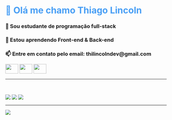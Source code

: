 
<h1 style="color: #499FF5;">👋 Olá me chamo Thiago Lincoln</h1> 
<h3>👀 Sou estudante de programação full-stack</h3>
<h3>🌱 Estou aprendendo Front-end & Back-end </h3>
<h3>📫 Entre em contato pelo email: thilincolndev@gmail.com</h3>


<div style="back" class="icons">
    <img height="30" width="40" src="https://cdn.jsdelivr.net/gh/devicons/devicon/icons/html5/html5-plain-wordmark.svg" />
    <img height="30" width="40" src="https://cdn.jsdelivr.net/gh/devicons/devicon/icons/css3/css3-plain-wordmark.svg" />
    <img height="30" width="40" src="https://cdn.jsdelivr.net/gh/devicons/devicon/icons/javascript/javascript-original.svg" />
    <hr>
    <br> <br>
    <a href="https://github.com/souzazxcc" target="_blank"><img src="https://img.shields.io/badge/GitHub-100000?style=for-the-badge&logo=github&logoColor=white"><a>
    <a href="https://www.instagram.com/thilincolnn24/" target="_blank"><img src="https://img.shields.io/badge/Instagram-E4405F?style=for-the-badge&logo=instagram&logoColor=white"><a>
    <a href="https://www.tiktok.com/@thilincolnn" target="_blank"><img src="https://img.shields.io/badge/TikTok-000000?style=for-the-badge&logo=tiktok&logoColor=white"><a>
    <br>
    <hr>
    <img src="https://imgs.search.brave.com/WrOQ4pWcCnoe6oHjw4YoQyNllyGYUm43S_-FW1zw-EI/rs:fit:860:0:0/g:ce/aHR0cHM6Ly9weXhp/cy5ueW1hZy5jb20v/djEvaW1ncy81YTUv/YzFhLzc4YjE0NmJi/YmIyMTM4NWQyYzg2/YWMzMjcyNTk2MTcy/MDctYmFieS15b2Rh/LXNwZWVkZXItYmlr/ZS5yaG9yaXpvbnRh/bC53NzAwLmdpZg.gif">
</div>
